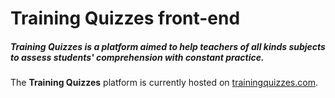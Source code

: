 # Training Quizzes front-end

##### Training Quizzes is a platform aimed to help teachers of all kinds subjects to assess students' comprehension with constant practice.

The **Training Quizzes** platform is currently hosted on [trainingquizzes.com](http://traininquizzes.com).

